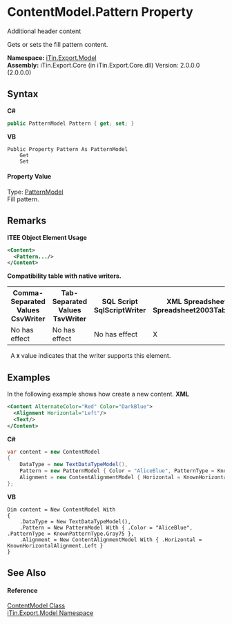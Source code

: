 # ContentModel.Pattern Property 
Additional header content 

Gets or sets the fill pattern content.

**Namespace:**&nbsp;<a href="N_iTin_Export_Model">iTin.Export.Model</a><br />**Assembly:**&nbsp;iTin.Export.Core (in iTin.Export.Core.dll) Version: 2.0.0.0 (2.0.0.0)

## Syntax

**C#**<br />
``` C#
public PatternModel Pattern { get; set; }
```

**VB**<br />
``` VB
Public Property Pattern As PatternModel
	Get
	Set
```


#### Property Value
Type: <a href="T_iTin_Export_Model_PatternModel">PatternModel</a><br />Fill pattern.

## Remarks

**ITEE Object Element Usage**<br />
``` XML
<Content>
  <Pattern.../>
</Content>
```


<strong>Compatibility table with native writers.</strong>
&nbsp;<table><tr><th>Comma-Separated Values<br />CsvWriter</th><th>Tab-Separated Values<br />TsvWriter</th><th>SQL Script<br />SqlScriptWriter</th><th>XML Spreadsheet 2003<br />Spreadsheet2003TabularWriter</th></tr><tr><td>No has effect</td><td>No has effect</td><td>No has effect</td><td>X</td></tr></table>&nbsp;
A <strong>`X`</strong> value indicates that the writer supports this element.


## Examples
In the following example shows how create a new content. 
**XML**<br />
``` XML
<Content AlternateColor="Red" Color="DarkBlue">
  <Alignment Horizontal="Left"/>
  <Text/>
</Content>
```

**C#**<br />
``` C#
var content = new ContentModel
{
    DataType = new TextDataTypeModel(),
    Pattern = new PatternModel { Color = "AliceBlue", PatternType = KnownPatternType.Gray75 },
    Alignment = new ContentAlignmentModel { Horizontal = KnownHorizontalAlignment.Left }
};
```

**VB**<br />
``` VB
Dim content = New ContentModel With
{
    .DataType = New TextDataTypeModel(),
    .Pattern = New PatternModel With { .Color = "AliceBlue", .PatternType = KnownPatternType.Gray75 },
    .Alignment = New ContentAlignmentModel With { .Horizontal = KnownHorizontalAlignment.Left }
}
```


## See Also


#### Reference
<a href="T_iTin_Export_Model_ContentModel">ContentModel Class</a><br /><a href="N_iTin_Export_Model">iTin.Export.Model Namespace</a><br />